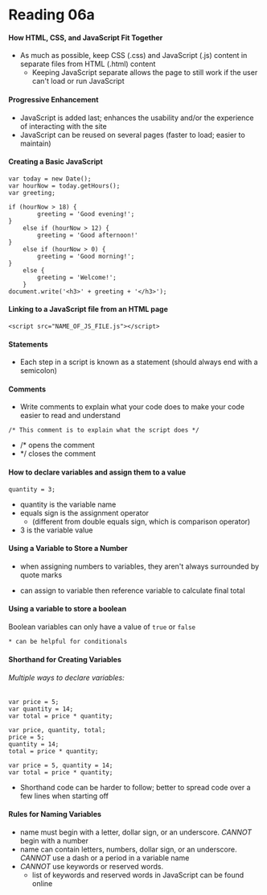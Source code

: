 # **Reading 06a**

#### **How HTML, CSS, and JavaScript Fit Together**

* As much as possible, keep CSS (.css) and JavaScript (.js) content in separate files from HTML (.html) content
    * Keeping JavaScript separate allows the page to still work if the user can't load or run JavaScript 

#### **Progressive Enhancement**

* JavaScript is added last; enhances the usability and/or the experience of interacting with the site
* JavaScript can be reused on several pages (faster to load; easier to maintain)

#### **Creating a Basic JavaScript**


```
var today = new Date();
var hourNow = today.getHours();
var greeting;

if (hourNow > 18) {
        greeting = 'Good evening!';
}
    else if (hourNow > 12) {
        greeting = 'Good afternoon!'
}
    else if (hourNow > 0) {
        greeting = 'Good morning!';
}
    else {
        greeting = 'Welcome!';
    }
document.write('<h3>' + greeting + '</h3>');
```

#### **Linking to a JavaScript file from an HTML page**

```
<script src="NAME_OF_JS_FILE.js"></script>
```

#### **Statements**

* Each step in a script is known as a statement (should always end with a semicolon)

#### **Comments**

* Write comments to explain what your code does to make your code easier to read and understand


```
/* This comment is to explain what the script does */
```

* /* opens the comment
* */ closes the comment

#### **How to declare variables and assign them to a value**


```
quantity = 3;
```

* quantity is the variable name
* equals sign is the assignment operator
    * (different from double equals sign, which is comparison operator)
* 3 is the variable value

#### **Using a Variable to Store a Number**

* when assigning numbers to variables, they aren't always surrounded by quote marks

* can assign to variable then reference variable to calculate final total

#### **Using a variable to store a boolean**

Boolean variables can only have a value of ```true``` or ```false```

    * can be helpful for conditionals

#### **Shorthand for Creating Variables**

###### Multiple ways to declare variables:

```
var price = 5;
var quantity = 14;
var total = price * quantity;
```

```
var price, quantity, total;
price = 5;
quantity = 14;
total = price * quantity;
```

```
var price = 5, quantity = 14;
var total = price * quantity;
```

* Shorthand code can be harder to follow; better to spread code over a few lines when starting off

#### **Rules for Naming Variables**

* name must begin with a letter, dollar sign, or an underscore. *CANNOT* begin with a number
* name can contain letters, numbers, dollar sign, or an underscore. *CANNOT* use a dash or a period in a variable name
* *CANNOT* use keywords or reserved words. 
    * list of keywords and reserved words in JavaScript can be found online 
    